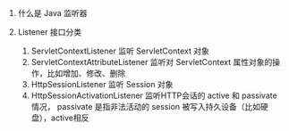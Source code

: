 1. 什么是 Java 监听器

2. Listener 接口分类

    1. ServletContextListener 监听 ServletContext 对象
    2. ServletContextAttributeListener 监听对 ServletContext 属性对象的操作，比如增加、修改、删除
    3. HttpSessionListener 监听 Session 对象
    3. HttpSessionActivationListener 监听HTTP会话的 active 和 passivate 情况， passivate 是指非法活动的 session 被写入持久设备（比如硬盘），active相反
